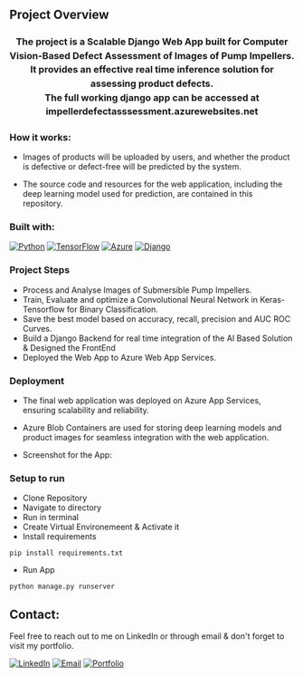 ## Project Overview

<h3 align="center" style=" line-height: 1.5;">The project is a Scalable Django Web App built for Computer Vision-Based Defect Assessment of Images of Pump Impellers.<br>
It provides an effective real time inference solution for assessing product defects.
<br>
The full working django app can be accessed at <a >impellerdefectasssessment.azurewebsites.net</a></h3>

### How it works:

* Images of products will be uploaded by users, and whether the product is defective or defect-free will be predicted by the system.

* The source code and resources for the web application, including the deep learning model used for prediction, are contained in this repository.

### Built with:

[![Python](https://img.shields.io/badge/Python-3.8%2B-blue?style=flat&logo=python)](https://www.python.org/)
[![TensorFlow](https://img.shields.io/badge/TensorFlow-Latest-blue?style=flat&logo=tensorflow)](https://www.tensorflow.org/)
[![Azure](https://img.shields.io/badge/Azure-Latest-blue?style=flat&logo=microsoft-azure)](https://azure.microsoft.com/)
[![Django](https://img.shields.io/badge/Django-Latest-blue?style=flat&logo=django)](https://www.djangoproject.com/)

### Project Steps
- Process and Analyse Images of Submersible Pump Impellers.
- Train, Evaluate and optimize a Convolutional Neural Network in Keras-Tensorflow for Binary Classification.
- Save the best model based on accuracy, recall, precision and AUC ROC Curves.
- Build a Django Backend for real time integration of the AI Based Solution & Designed the FrontEnd
- Deployed the Web App to Azure Web App Services.


### Deployment

* The final web application was deployed on Azure App Services, ensuring scalability and reliability. 
* Azure Blob Containers are used for storing deep learning models and product images for seamless integration with the web application.


* Screenshot for the App:
  <img src="webpage.jpeg" alt="Model Architecture" style="height:0%; width:100%;">


### Setup to run 

* Clone Repository
* Navigate to directory
* Run in terminal
* Create Virtual Environemeent & Activate it
* Install requirements
~~~
pip install requirements.txt
~~~
* Run App
~~~
python manage.py runserver
~~~


## Contact:
Feel free to reach out to me on LinkedIn or through email & don't forget to visit my portfolio.
 
  [![LinkedIn](https://img.shields.io/badge/LinkedIn-Connect%20with%20Me-blue?style=flat&logo=linkedin)](https://www.linkedin.com/in/samiabelhaddad/)
  [![Email](https://img.shields.io/badge/Email-Contact%20Me-brightgreen?style=flgat&logo=gmail)](mailto:samiamagbelhaddad@gmail.com)
  [![Portfolio](https://img.shields.io/badge/Portfolio-Visit%20My%20Portfolio-white?style=flat&logo=website)](https://samiabelhaddad.me/)
